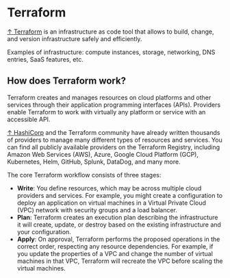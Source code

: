 # Terraform

[↑ Terraform](https://www.terraform.io) is an infrastructure as code tool that allows to build, change, and version infrastructure safely and efficiently.

Examples of infrastructure: compute instances, storage, networking, DNS entries, SaaS features, etc.

## How does Terraform work?

Terraform creates and manages resources on cloud platforms and other services through their application programming interfaces (APIs). Providers enable Terraform to work with virtually any platform or service with an accessible API.

[↑ HashiCorp](https://www.hashicorp.com) and the Terraform community have already written thousands of providers to manage many different types of resources and services. You can find all publicly available providers on the Terraform Registry, including Amazon Web Services (AWS), Azure, Google Cloud Platform (GCP), Kubernetes, Helm, GitHub, Splunk, DataDog, and many more.

The core Terraform workflow consists of three stages:

- **Write**: You define resources, which may be across multiple cloud providers and services. For example, you might create a configuration to deploy an application on virtual machines in a Virtual Private Cloud (VPC) network with security groups and a load balancer.
- **Plan**: Terraform creates an execution plan describing the infrastructure it will create, update, or destroy based on the existing infrastructure and your configuration.
- **Apply**: On approval, Terraform performs the proposed operations in the correct order, respecting any resource dependencies. For example, if you update the properties of a VPC and change the number of virtual machines in that VPC, Terraform will recreate the VPC before scaling the virtual machines.
